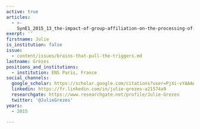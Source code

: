 ```yaml
---
active: true
articles:
  - >-
    SynE1_2015_13_the-impact-of-group-affiliation-on-the-processing-of-others-emitted-social-signals
exerpt: ''
firstname: Julie
is_institution: false
issue:
  - content/issues/brains-that-pull-the-triggers.md
lastname: Grèzes
positions_and_institutions:
  - institution: ENS Paris, France
social_channels:
  google_scholar: https://scholar.google.com/citations?user=PjXi-vYAAAAJ&hl=fr
  linkedin: https://fr.linkedin.com/in/julie-grezes-a21574a9
  researchgate: https://www.researchgate.net/profile/Julie-Grezes
  twitter: '@JulieGrezes'
years:
  - 2015

---
```

